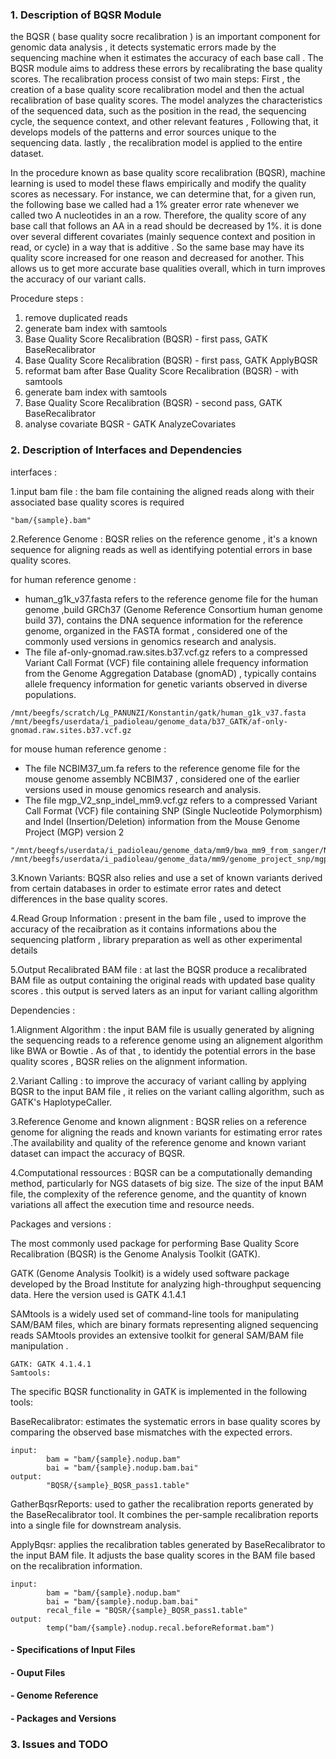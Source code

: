 ### 1. Description of BQSR Module

the BQSR ( base quality socre recalibration ) is an important component for genomic data analysis , it detects systematic errors made by the sequencing machine when it estimates the accuracy of each base call .
The BQSR module aims to address these errors by recalibrating the base quality scores.
The recalibration process consist of two main steps:
First , the creation of a base quality score recalibration model and then the actual recalibration of base quality scores.
The model analyzes the characteristics of the sequenced data, such as the position in the read, the sequencing cycle, the sequence context, and other relevant features , Following that, it develops models of the patterns and error sources unique to the sequencing data. lastly , the recalibration model is applied to the entire dataset.

In the procedure known as base quality score recalibration (BQSR), machine learning is used to model these flaws empirically and modify the quality scores as necessary. 
For instance, we can determine that, for a given run, the following base we called had a 1% greater error rate whenever we called two A nucleotides in an a row. Therefore, the quality score of any base call that follows an AA in a read should be decreased by 1%. 
it is done over several different covariates (mainly sequence context and position in read, or cycle) in a way that is additive . So the same base may have its quality score increased for one reason and decreased for another. This allows us to get more accurate base qualities overall, which in turn improves the accuracy of our variant calls.

Procedure steps : 

1. remove duplicated reads
2. generate bam index with samtools
3. Base Quality Score Recalibration (BQSR) - first pass, GATK BaseRecalibrator
4. Base Quality Score Recalibration (BQSR) - first pass, GATK ApplyBQSR
5. reformat bam after Base Quality Score Recalibration (BQSR) - with samtools
6. generate bam index with samtools
7. Base Quality Score Recalibration (BQSR) - second pass, GATK BaseRecalibrator
8. analyse covariate BQSR - GATK AnalyzeCovariates

### 2. Description of Interfaces and Dependencies

interfaces : 

1.input bam file : the bam file containing the aligned reads along with their associated base quality scores is required 

```
"bam/{sample}.bam"
```

2.Reference Genome : BQSR relies on the reference genome , it's a known sequence for aligning reads as well as identifying potential errors in base quality scores.

for human reference genome :
- human_g1k_v37.fasta refers to the reference genome file for the human genome ,build GRCh37 (Genome Reference Consortium human genome build 37),  contains the DNA sequence information for the reference genome, organized in the FASTA format , considered one of the commonly used versions in genomics research and analysis.
- The file af-only-gnomad.raw.sites.b37.vcf.gz refers to a compressed Variant Call Format (VCF) file containing allele frequency information from the Genome Aggregation Database (gnomAD) , typically contains allele frequency information for genetic variants observed in diverse populations.

```
/mnt/beegfs/scratch/Lg_PANUNZI/Konstantin/gatk/human_g1k_v37.fasta
/mnt/beegfs/userdata/i_padioleau/genome_data/b37_GATK/af-only-gnomad.raw.sites.b37.vcf.gz

```
for mouse human reference genome :
- The file NCBIM37_um.fa refers to the reference genome file for the mouse genome assembly NCBIM37 , considered one of the earlier versions used in mouse genomics research and analysis.
- The file mgp_V2_snp_indel_mm9.vcf.gz refers to a compressed Variant Call Format (VCF) file containing SNP (Single Nucleotide Polymorphism) and Indel (Insertion/Deletion) information from the Mouse Genome Project (MGP) version 2 
```
"/mnt/beegfs/userdata/i_padioleau/genome_data/mm9/bwa_mm9_from_sanger/NCBIM37_um.fa",
/mnt/beegfs/userdata/i_padioleau/genome_data/mm9/genome_project_snp/mgp_V2_snp_indel_mm9.vcf.gz
```

3.Known Variants: BQSR also relies and use a set of known variants derived from certain databases in order to estimate error rates and detect differences in the base quality scores.

4.Read Group Information : present in the bam file , used to improve the accuracy of the recaibration as it contains informations abou the sequencing platform , library preparation as well as other experimental details 

5.Output Recalibrated BAM file : at last the BQSR produce a recalibrated BAM file as output containing the original reads with updated base quality scores . this output is served laters as an input for variant calling algorithm

Dependencies :

1.Alignment Algorithm : the input BAM file is usually generated by aligning the sequencing reads to a reference genome using an alignement algorithm like BWA or Bowtie . As of that , to identidy the potential errors in the base quality scores ,  BQSR relies on the alignment information.

2.Variant Calling : to improve the accuracy of variant calling by applying BQSR to the input BAM file , it relies on the variant calling algorithm, such as GATK's HaplotypeCaller.

3.Reference Genome and known alignment : BQSR relies on a reference genome for aligning the reads and known variants for estimating error rates .The availability and quality of the reference genome and known variant dataset can impact the accuracy of BQSR.

4.Computational ressources : BQSR can be a computationally demanding method, particularly for NGS datasets of big size. The size of the input BAM file, the complexity of the reference genome, and the quantity of known variations all affect the execution time and resource needs.

Packages and versions :

The most commonly used package for performing Base Quality Score Recalibration (BQSR) is the Genome Analysis Toolkit (GATK).

GATK (Genome Analysis Toolkit) is a widely used software package developed by the Broad Institute for analyzing high-throughput sequencing data. 
Here the version used is GATK 4.1.4.1

SAMtools is a widely used set of command-line tools for manipulating SAM/BAM files, which are binary formats representing aligned sequencing reads
SAMtools provides an extensive toolkit for general SAM/BAM file manipulation .

```
GATK: GATK 4.1.4.1
Samtools:
```

The specific BQSR functionality in GATK is implemented in the following tools:

BaseRecalibrator: estimates the systematic errors in base quality scores by comparing the observed base mismatches with the expected errors. 
```
input:
        bam = "bam/{sample}.nodup.bam" 
        bai = "bam/{sample}.nodup.bam.bai" 
output:
        "BQSR/{sample}_BQSR_pass1.table"
```

GatherBqsrReports: used to gather the recalibration reports generated by the BaseRecalibrator tool. It combines the per-sample recalibration reports into a single file for downstream analysis.

ApplyBqsr: applies the recalibration tables generated by BaseRecalibrator to the input BAM file. It adjusts the base quality scores in the BAM file based on the recalibration information.

```
input:
        bam = "bam/{sample}.nodup.bam" 
        bai = "bam/{sample}.nodup.bam.bai" 
        recal_file = "BQSR/{sample}_BQSR_pass1.table"
output:
        temp("bam/{sample}.nodup.recal.beforeReformat.bam")
```
#### - Specifications of Input Files

#### - Ouput Files
#### - Genome Reference
#### - Packages and Versions
### 3. Issues and TODO



